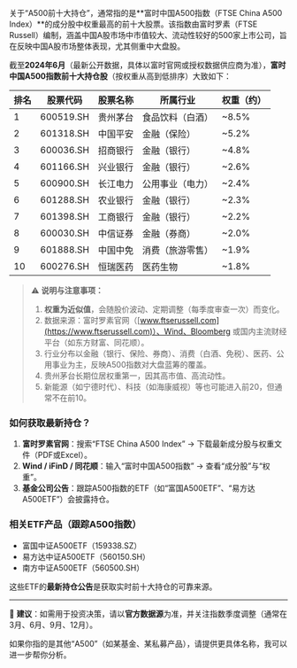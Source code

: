 关于“A500前十大持仓”，通常指的是**富时中国A500指数（FTSE China A500 Index）**的成分股中权重最高的前十大股票。该指数由富时罗素（FTSE Russell）编制，涵盖中国A股市场中市值较大、流动性较好的500家上市公司，旨在反映中国A股市场整体表现，尤其侧重中大盘股。

截至**2024年6月**（最新公开数据，具体以富时官网或授权数据供应商为准），**富时中国A500指数前十大持仓股**（按权重从高到低排序）大致如下：

| 排名 | 股票代码 | 股票名称 | 所属行业 | 权重（约） |
|------|----------|----------|----------|------------|
| 1    | 600519.SH | 贵州茅台 | 食品饮料（白酒） | ~8.5% |
| 2    | 601318.SH | 中国平安 | 金融（保险） | ~5.2% |
| 3    | 600036.SH | 招商银行 | 金融（银行） | ~4.8% |
| 4    | 601166.SH | 兴业银行 | 金融（银行） | ~2.6% |
| 5    | 600900.SH | 长江电力 | 公用事业（电力） | ~2.4% |
| 6    | 601288.SH | 农业银行 | 金融（银行） | ~2.3% |
| 7    | 601398.SH | 工商银行 | 金融（银行） | ~2.2% |
| 8    | 600030.SH | 中信证券 | 金融（券商） | ~2.0% |
| 9    | 601888.SH | 中国中免 | 消费（旅游零售） | ~1.9% |
| 10   | 600276.SH | 恒瑞医药 | 医药生物 | ~1.8% |

> ⚠️ **说明与注意事项：**
> 1. **权重为近似值**，会随股价波动、定期调整（每季度审查一次）而变化。
> 2. 数据来源：富时罗素官网（[www.ftserussell.com](https://www.ftserussell.com)）、Wind、Bloomberg 或国内主流财经平台（如东方财富、同花顺）。
> 3. 行业分布以金融（银行、保险、券商）、消费（白酒、免税）、医药、公用事业为主，反映A500指数对大盘蓝筹的覆盖。
> 4. 贵州茅台长期位居权重第一，因其高市值、高流动性。
> 5. 新能源（如宁德时代）、科技（如海康威视）等也可能进入前20，但通常不在前10。

### 如何获取最新持仓？
1. **富时罗素官网**：搜索“FTSE China A500 Index” → 下载最新成分股与权重文件（PDF或Excel）。
2. **Wind / iFinD / 同花顺**：输入“富时中国A500指数” → 查看“成分股”与“权重”。
3. **基金公司公告**：跟踪A500指数的ETF（如“富国A500ETF”、“易方达A500ETF”）会披露持仓。

### 相关ETF产品（跟踪A500指数）
- 富国中证A500ETF（159338.SZ）
- 易方达中证A500ETF（560150.SH）
- 南方中证A500ETF（560500.SH）

这些ETF的**最新持仓公告**是获取实时前十大持仓的可靠来源。

---

📌 **建议**：如需用于投资决策，请以**官方数据源**为准，并关注指数季度调整（通常在3月、6月、9月、12月）。

如果你指的是其他“A500”（如某基金、某私募产品），请提供更具体名称，我可以进一步帮你分析。